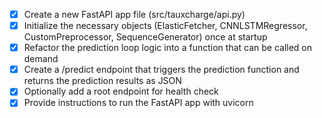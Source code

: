 - [x] Create a new FastAPI app file (src/tauxcharge/api.py)
- [x] Initialize the necessary objects (ElasticFetcher, CNNLSTMRegressor, CustomPreprocessor, SequenceGenerator) once at startup
- [x] Refactor the prediction loop logic into a function that can be called on demand
- [x] Create a /predict endpoint that triggers the prediction function and returns the prediction results as JSON
- [x] Optionally add a root endpoint for health check
- [x] Provide instructions to run the FastAPI app with uvicorn
